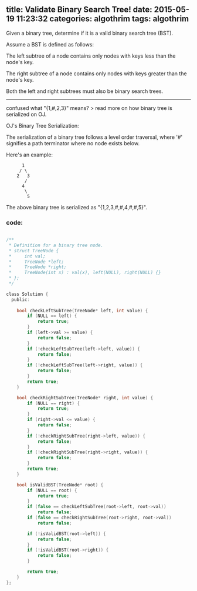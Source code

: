 title:  Validate Binary Search Tree!
date:   2015-05-19 11:23:32
categories: algothrim
tags: algothrim
---

 Given a binary tree, determine if it is a valid binary search tree (BST).

Assume a BST is defined as follows:

The left subtree of a node contains only nodes with keys less than the node's key.
    
The right subtree of a node contains only nodes with keys greater than the node's key.

Both the left and right subtrees must also be binary search trees.

----------
confused what "{1,#,2,3}" means? > read more on how binary tree is serialized on OJ.

OJ's Binary Tree Serialization:

The serialization of a binary tree follows a level order traversal, where '#' signifies a path terminator where no node exists below.

Here's an example:

          1
         / \
        2   3
           /
          4
           \
            5
     


The above binary tree is serialized as "{1,2,3,#,#,4,#,#,5}". 



### code:

``` c

/**
 * Definition for a binary tree node.
 * struct TreeNode {
 *     int val;
 *     TreeNode *left;
 *     TreeNode *right;
 *     TreeNode(int x) : val(x), left(NULL), right(NULL) {}
 * };
 */

class Solution {
  public:
  
    bool checkLeftSubTree(TreeNode* left, int value) {
        if (NULL == left) {
            return true;
        }
        if (left->val >= value) {
            return false;
        }
        if (!checkLeftSubTree(left->left, value)) {
            return false;
        }
        if (!checkLeftSubTree(left->right, value)) {
            return false;
        }
        return true;
    }

    bool checkRightSubTree(TreeNode* right, int value) {
        if (NULL == right) {
            return true;
        }
        if (right->val <= value) {
            return false;
        }
        if (!checkRightSubTree(right->left, value)) {
            return false;
        }
        if (!checkRightSubTree(right->right, value)) {
            return false;
        }
        return true;
    }

    bool isValidBST(TreeNode* root) {
        if (NULL == root) {
            return true;
        }
        if (false == checkLeftSubTree(root->left, root->val))
            return false;
        if (false == checkRightSubTree(root->right, root->val))
            return false;

        if (!isValidBST(root->left)) {
            return false;
        }
        if (!isValidBST(root->right)) {
            return false;
        }

        return true;
    }
};

```